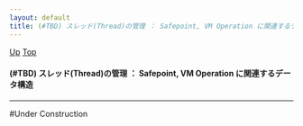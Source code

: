 ```yaml
---
layout: default
title: (#TBD) スレッド(Thread)の管理 ： Safepoint, VM Operation に関連するデータ構造
---
```

[Up](nojXCrRPXo.html) [Top](../index.html)

#### (#TBD) スレッド(Thread)の管理 ： Safepoint, VM Operation に関連するデータ構造

--- 
#Under Construction






